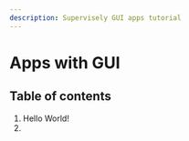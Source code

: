 ```yaml
---
description: Supervisely GUI apps tutorial
---
```


# Apps with GUI

## Table of contents

1. Hello World!
2.
